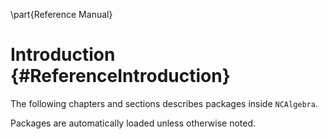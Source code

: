 \part{Reference Manual}

# Introduction {#ReferenceIntroduction}

The following chapters and sections describes packages inside
`NCAlgebra`.

Packages are automatically loaded unless otherwise noted.
